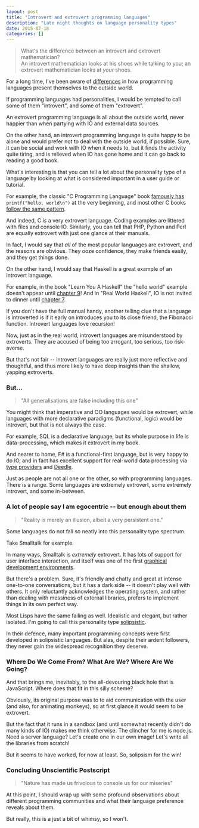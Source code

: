 ```yaml
---
layout: post
title: "Introvert and extrovert programming languages"
description: "Late night thoughts on language personality types"
date: 2015-07-18
categories: []
---
```


> What's the difference between an introvert and extrovert mathematician?
> \
> An introvert mathematician looks at his shoes while talking to you; an extrovert mathematician looks at *your* shoes.

For a long time, I've been aware of [differences](https://plus.google.com/110981030061712822816/posts/KaSKeg4vQtz) in how programming languages present themselves to the outside world.

If programming languages had personalities, I would be tempted to call some of them "introvert", and some of them "extrovert".

An extrovert programming language is all about the outside world, never happier than when partying with IO and external data sources.

On the other hand, an introvert programming language is quite happy to be alone and would prefer not to deal with the outside world, if possible.
Sure, it can be social and work with IO when it needs to, but it finds the activity quite tiring, and is relieved when IO has gone home and it can go back to reading a good book.

What's interesting is that you can tell a lot about the personality type of a language by looking at what is considered important in a user guide or tutorial.

For example, the classic "C Programming Language" book [famously has](https://books.google.co.uk/books?id=va1QAAAAMAAJ&focus=searchwithinvolume&q=hello%2C+world)
`printf("hello, world\n")` at the very beginning, and most other C books [follow the same pattern](https://en.wikibooks.org/wiki/C_Programming/A_taste_of_C).

And indeed, C *is* a very extrovert language. Coding examples are littered with files and console IO.
Similarly, you can tell that PHP, Python and Perl are equally extrovert with just one glance at their manuals.

In fact, I would say that *all* of the most popular languages are extrovert, and the reasons are obvious.
They ooze confidence, they make friends easily, and they get things done.

On the other hand, I would say that Haskell is a great example of an introvert language.

For example, in the book "Learn You A Haskell" the "hello world" example doesn't appear until [chapter 9](http://learnyouahaskell.com/input-and-output#hello-world)!
And in "Real World Haskell", IO is not invited to dinner until [chapter 7](http://book.realworldhaskell.org/read/io.html).

If you don't have the full manual handy, another telling clue that a language is introverted
is if it early on introduces you to its close friend, the Fibonacci function. Introvert languages love recursion!

Now, just as in the real world, introvert languages are misunderstood by extroverts. They are accused of being too arrogant, too serious, too risk-averse.

But that's not fair -- introvert languages are really just more reflective and thoughtful, and thus more likely to have deep insights than the shallow, yapping extroverts.


### But...

> "All generalisations are false including this one"

You might think that imperative and OO languages would be extrovert, while languages with more declarative paradigms (functional, logic) would be introvert,
but that is not always the case.

For example, SQL is a declarative language, but its whole purpose in life is data-processing, which makes it extrovert in my book.

And nearer to home, F# is a functional-first language, but is very happy to do IO, and in fact
has excellent support for real-world data processing via [type providers](http://blogs.msdn.com/b/dsyme/archive/2013/01/30/twelve-type-providers-in-pictures.aspx) and
[Deedle](https://bluemountaincapital.github.io/Deedle/).

Just as people are not all one or the other, so with programming languages.
There is a range. Some languages are extremely extrovert, some extremely introvert, and some in-between.

### A lot of people say I am egocentric -- but enough about them

> "Reality is merely an illusion, albeit a very persistent one."

Some languages do not fall so neatly into this personality type spectrum.

Take Smalltalk for example.

In many ways, Smalltalk is *extremely* extrovert. It has lots of support for user interface interaction, and itself was one of the first
[graphical development environments](http://arstechnica.com/features/2005/05/gui/3/).

But there's a problem. Sure, it's friendly and chatty and great at intense one-to-one conversations, but it has a dark side -- it doesn't play well with others.
It only reluctantly acknowledges the operating system, and rather than dealing with messiness of external libraries, prefers to implement things in its own perfect way.

Most Lisps have the same failing as well. Idealistic and elegant, but rather isolated.
I'm going to call this personality type [solipsistic](http://www.merriam-webster.com/dictionary/solipsism).

In their defence, many important programming concepts were first developed in solipsistic languages. But alas, despite their ardent followers,
they never gain the widespread recognition they deserve.

### Where Do We Come From? What Are We? Where Are We Going?

And that brings me, inevitably, to the all-devouring black hole that is JavaScript. Where does that fit in this silly scheme?

Obviously, its original purpose was to to aid communication with the user (and also, for animating monkeys), so at first glance it would seem to be extrovert.

But the fact that it runs in a sandbox (and until somewhat recently didn't do many kinds of IO) makes me think otherwise.
The clincher for me is node.js. Need a server language? Let's create one in our own image! Let's write all the libraries from scratch!

But it seems to have worked, for now at least. So, solipsism for the win!

### Concluding Unscientific Postscript

> "Nature has made us frivolous to console us for our miseries"

At this point, I should wrap up with some profound observations about different programming communities and what their language preference reveals about them.

But really, this is a just a bit of whimsy, so I won't.





